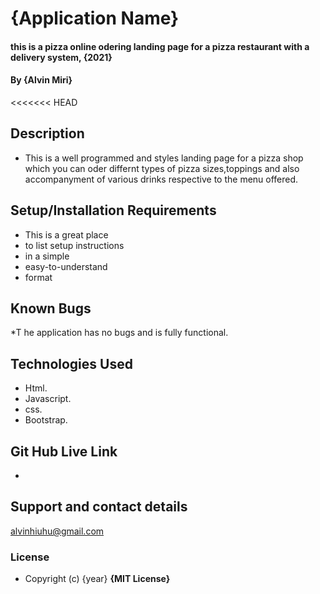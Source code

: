 # {Application Name}
#### this is a pizza online odering landing page for a pizza restaurant with a delivery system, {2021}
#### By **{Alvin Miri}**
<<<<<<< HEAD
## Description
* This is a well programmed and styles landing page for a pizza shop which you can oder differnt types of pizza sizes,toppings and also accompanyment of various drinks respective to the menu offered.

## Setup/Installation Requirements
* This is a great place
* to list setup instructions
* in a simple
* easy-to-understand
* format

## Known Bugs
*T he application has no bugs and is fully functional.

## Technologies Used
* Html.
* Javascript.
* css.
* Bootstrap.

## Git Hub Live Link
*
## Support and contact details
alvinhiuhu@gmail.com

### License
* Copyright (c) {year} **{MIT License}**
  
